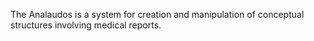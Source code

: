 The Analaudos is a system for creation and manipulation of conceptual structures involving medical reports.